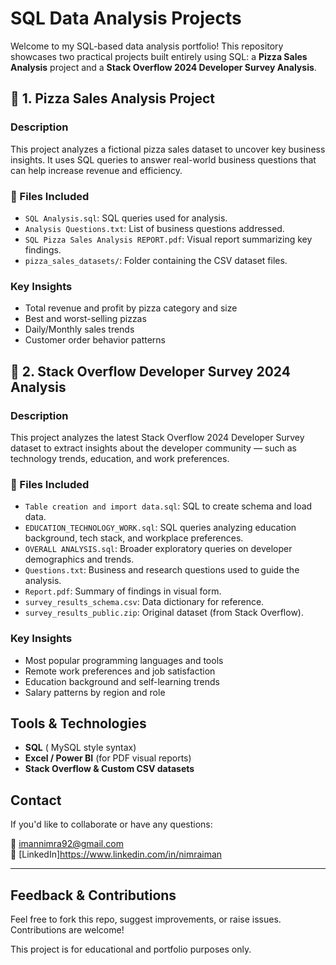 # SQL Data Analysis Projects

Welcome to my SQL-based data analysis portfolio! This repository showcases two practical projects built 
entirely using SQL: a **Pizza Sales Analysis** project and a **Stack Overflow 2024 Developer Survey Analysis**. <br>


## 🔸 1. Pizza Sales Analysis Project <br>

###  Description <br>
This project analyzes a fictional pizza sales dataset to uncover key business insights.
It uses SQL queries to answer real-world business questions that can help increase revenue and efficiency. <br>

### 📂 Files Included <br>
- `SQL Analysis.sql`: SQL queries used for analysis.<br>
- `Analysis Questions.txt`: List of business questions addressed.<br>
- `SQL Pizza Sales Analysis REPORT.pdf`: Visual report summarizing key findings.<br>
- `pizza_sales_datasets/`: Folder containing the CSV dataset files.<br>

###  Key Insights <br>
- Total revenue and profit by pizza category and size <br>
- Best and worst-selling pizzas <br>
- Daily/Monthly sales trends <br>
- Customer order behavior patterns <br>


## 🔸 2. Stack Overflow Developer Survey 2024 Analysis

###  Description <br>
This project analyzes the latest Stack Overflow 2024 Developer Survey dataset to
extract insights about the developer community — such as technology trends, education, and work preferences. <br>

### 📂 Files Included <br>
- `Table creation and import data.sql`: SQL to create schema and load data. <br>
- `EDUCATION_TECHNOLOGY_WORK.sql`: SQL queries analyzing education background, tech stack, and workplace preferences. <br>
- `OVERALL ANALYSIS.sql`: Broader exploratory queries on developer demographics and trends. <br>
- `Questions.txt`: Business and research questions used to guide the analysis.<br>
- `Report.pdf`: Summary of findings in visual form. <br>
- `survey_results_schema.csv`: Data dictionary for reference. <br>
- `survey_results_public.zip`: Original dataset (from Stack Overflow). <br>

###  Key Insights <br>
- Most popular programming languages and tools <br>
- Remote work preferences and job satisfaction <br>
- Education background and self-learning trends <br>
- Salary patterns by region and role <br>


##  Tools & Technologies
- **SQL** ( MySQL style syntax)
- **Excel / Power BI** (for PDF visual reports)
- **Stack Overflow & Custom CSV datasets**



##  Contact
If you'd like to collaborate or have any questions:

📧 imannimra92@gmail.com  
🔗 [LinkedIn]https://www.linkedin.com/in/nimraiman 

---

## Feedback & Contributions
Feel free to fork this repo, suggest improvements, or raise issues. Contributions are welcome!


This project is for educational and portfolio purposes only.
